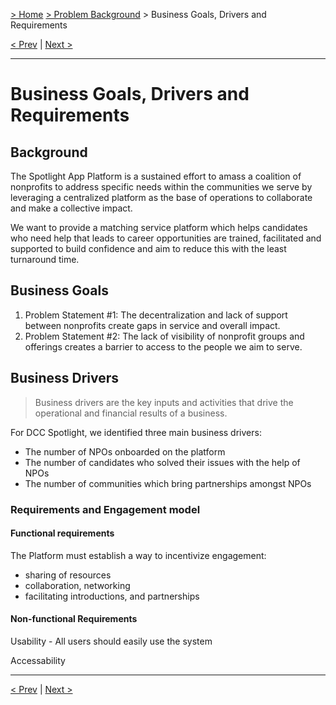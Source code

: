 [> Home](../README.md) [> Problem Background](README.md) > Business Goals, Drivers and Requirements

[< Prev](README.md)  |  [Next >](1.2.StakeholderConcerns.md)

---

# Business Goals, Drivers and Requirements

## Background

The Spotlight App Platform is a sustained effort to amass a coalition of nonprofits to address specific needs within the communities we serve by leveraging a centralized platform as the base of operations to collaborate and make a collective impact.

We want to provide a matching service platform which helps candidates who need help that leads to career
opportunities are trained, facilitated and supported to build confidence and aim to reduce this with the least turnaround time.

## Business Goals

1. Problem Statement #1: The decentralization and lack of support between nonprofits create gaps in service and overall impact.
2. Problem Statement #2: The lack of visibility of nonprofit groups and offerings creates a barrier to access to the people we aim to serve.

## Business Drivers

> Business drivers are the key inputs and activities that drive the operational and financial results of a business.

For DCC Spotlight, we identified three main business drivers:
- The number of NPOs onboarded on the platform
- The number of candidates who solved their issues with the help of NPOs
- The number of communities which bring partnerships amongst NPOs

### Requirements and Engagement model

#### Functional requirements

The Platform must establish a way to incentivize engagement:

- sharing of resources
- collaboration, networking
- facilitating introductions, and partnerships

#### Non-functional Requirements

Usability - All users should easily use the system

Accessability

---

[< Prev](README.md)  |  [Next >](1.3.ArchitectureAnalysis.md)
